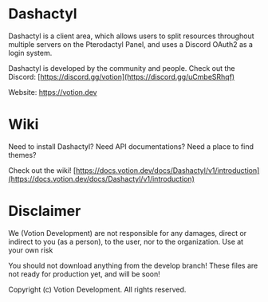 # Dashactyl

Dashactyl is a client area, which allows users to split resources throughout multiple servers on the Pterodactyl Panel, and uses a Discord OAuth2 as a login system. 

Dashactyl is developed by the community and people. Check out the Discord: [https://discord.gg/votion](https://discord.gg/uCmbeSRhqf)

Website: https://votion.dev

# Wiki

Need to install Dashactyl? Need API documentations? Need a place to find themes?

Check out the wiki! [https://docs.votion.dev/docs/Dashactyl/v1/introduction](https://docs.votion.dev/docs/Dashactyl/v1/introduction)

# Disclaimer

We (Votion Development) are not responsible for any damages, direct or indirect to you (as a person), to the user, nor to the organization. Use at your own risk

You should not download anything from the develop branch! These files are not ready for production yet, and will be soon!

Copyright (c) Votion Development. All rights reserved.
